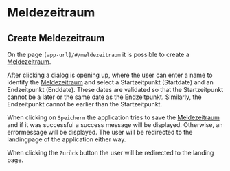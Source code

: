 # Meldezeitraum

## Create Meldezeitraum
On the page `[app-url]/#/meldezeitraum` it is possible to create a [Meldezeitraum](../glossary.md#meldezeitraum).

After clicking a dialog is opening up, where the user can enter a name to
identify the [Meldezeitraum](../glossary.md#meldezeitraum) and select a Startzeitpunkt (Startdate) and an Endzeitpunkt (Enddate).
These dates are validated so that the Startzeitpunkt cannot be a later or the same date as the
Endzeitpunkt. Similarly, the Endzeitpunkt cannot be earlier than the Startzeitpunkt.

When clicking on `Speichern` the application tries to save the [Meldezeitraum](../glossary.md#meldezeitraum) and if it was
successful a success message will be displayed. Otherwise, an errormessage will be displayed.
The user will be redirected to the landingpage of the application either way.

When clicking the `Zurück` button the user will be redirected to the landing page.